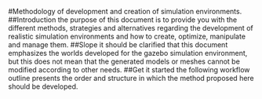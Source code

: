 #Methodology of development and creation of simulation environments.
##Introduction
the purpose of this document is to provide you with the different methods, strategies and alternatives regarding the development of realistic simulation environments and how to create, optimize, manipulate and manage them.
##Slope
it should be clarified that this document emphasizes the worlds developed for the gazebo simulation environment, but this does not mean that the generated models or meshes cannot be modified according to other needs.
##Get it started
the following workflow outline presents the order and structure in which the method proposed here should be developed.
